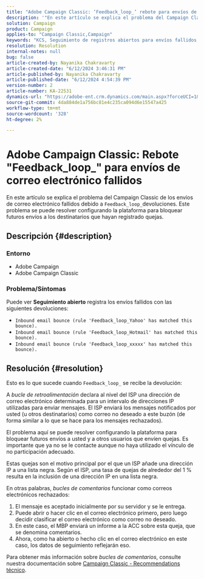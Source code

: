```yaml
---
title: "Adobe Campaign Classic: ‘Feedback_loop_’ rebote para envíos de correo electrónico fallidos"
description: '"En este artículo se explica el problema del Campaign Classic de los envíos de correo electrónico fallidos que resultan de los rechazos Feedback_loop_".'
solution: Campaign
product: Campaign
applies-to: "Campaign Classic,Campaign"
keywords: "KCS, Seguimiento de registros abiertos para envíos fallidos, bucle de comentarios, Devolución de correo electrónico entrante, ACC,"
resolution: Resolution
internal-notes: null
bug: false
article-created-by: Nayanika Chakravarty
article-created-date: "6/12/2024 3:46:31 PM"
article-published-by: Nayanika Chakravarty
article-published-date: "6/12/2024 4:54:39 PM"
version-number: 2
article-number: KA-22531
dynamics-url: "https://adobe-ent.crm.dynamics.com/main.aspx?forceUCI=1&pagetype=entityrecord&etn=knowledgearticle&id=3c4ab7eb-d228-ef11-840b-0022480a40c2"
source-git-commit: 4da884de1a756bc81e4c235ca094d6e15547a425
workflow-type: tm+mt
source-wordcount: '328'
ht-degree: 2%

---
```


# Adobe Campaign Classic: Rebote &quot;Feedback_loop_&quot; para envíos de correo electrónico fallidos


En este artículo se explica el problema del Campaign Classic de los envíos de correo electrónico fallidos debido a `Feedback_loop_`devoluciones. Este problema se puede resolver configurando la plataforma para bloquear futuros envíos a los destinatarios que hayan registrado quejas.

## Descripción {#description}


### Entorno

- Adobe Campaign
- Adobe Campaign Classic


### Problema/Síntomas

Puede ver <b>Seguimiento abierto</b> registra los envíos fallidos con las siguientes devoluciones:

- `Inbound email bounce (rule 'Feedback_loop_Yahoo' has matched this bounce).`
- `Inbound email bounce (rule 'Feedback_loop_Hotmail' has matched this bounce).`
- `Inbound email bounce (rule 'Feedback_loop_xxxxx' has matched this bounce).`



## Resolución {#resolution}


Esto es lo que sucede cuando `Feedback_loop_` se recibe la devolución:

A *bucle de retroalimentación* declara al nivel del ISP una dirección de correo electrónico determinada para un intervalo de direcciones IP utilizadas para enviar mensajes. El ISP enviará los mensajes notificados por usted (u otros destinatarios) como correo no deseado a este buzón (de forma similar a lo que se hace para los mensajes rechazados).

El problema aquí se puede resolver configurando la plataforma para bloquear futuros envíos a usted y a otros usuarios que envíen quejas. Es importante que ya no se le contacte aunque no haya utilizado el vínculo de no participación adecuado.

Estas quejas son el motivo principal por el que un ISP añade una dirección IP a una lista negra. Según el ISP, una tasa de quejas de alrededor del 1 % resulta en la inclusión de una dirección IP en una lista negra.

En otras palabras, *bucles de comentarios* funcionar como correos electrónicos rechazados:

1. El mensaje es aceptado inicialmente por su servidor y se le entrega.
2. Puede abrir o hacer clic en el correo electrónico primero, pero luego decidir clasificar el correo electrónico como correo no deseado.
3. En este caso, el MBP enviará un informe a la ACC sobre esta queja, que se denomina comentarios.
4. Ahora, como ha abierto o hecho clic en el correo electrónico en este caso, los datos de seguimiento reflejarán eso.


Para obtener más información sobre *bucles de comentarios*, consulte nuestra documentación sobre [Campaign Classic - Recommendations técnico](https://experienceleague.adobe.com/docs/deliverability-learn/deliverability-best-practice-guide/additional-resources/campaign/acc-technical-recommendations.html?lang=en#feedback-loop-acc).

